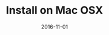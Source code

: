 ---
title: Install on Mac OSX
linktitle: Install on Mac OSX
description:
date: 2016-11-01
publishdate: 2016-11-01
lastmod: 2016-11-01
categories: [getting started]
tags: [install,mac,osx]
weight: 50
draft: false
aliases: []
toc: false
notesforauthors:
---